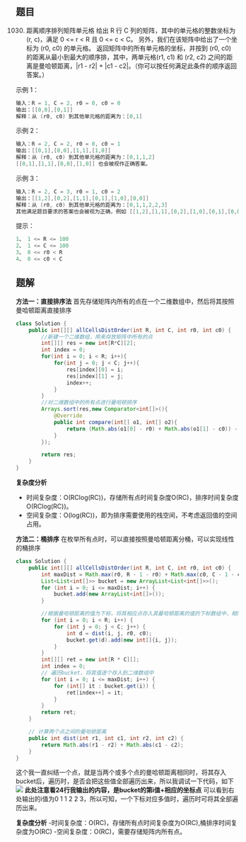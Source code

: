 ﻿## 题目
1030. 距离顺序排列矩阵单元格
给出 R 行 C 列的矩阵，其中的单元格的整数坐标为 (r, c)，满足 0 <= r < R 且 0 <= c < C。
另外，我们在该矩阵中给出了一个坐标为 (r0, c0) 的单元格。
返回矩阵中的所有单元格的坐标，并按到 (r0, c0) 的距离从最小到最大的顺序排，其中，两单元格(r1, c1) 和 (r2, c2) 之间的距离是曼哈顿距离，|r1 - r2| + |c1 - c2|。（你可以按任何满足此条件的顺序返回答案。）

 

示例 1：

```java
输入：R = 1, C = 2, r0 = 0, c0 = 0
输出：[[0,0],[0,1]]
解释：从 (r0, c0) 到其他单元格的距离为：[0,1]
```

示例 2：

```java
输入：R = 2, C = 2, r0 = 0, c0 = 1
输出：[[0,1],[0,0],[1,1],[1,0]]
解释：从 (r0, c0) 到其他单元格的距离为：[0,1,1,2]
[[0,1],[1,1],[0,0],[1,0]] 也会被视作正确答案。
```

示例 3：

```java
输入：R = 2, C = 3, r0 = 1, c0 = 2
输出：[[1,2],[0,2],[1,1],[0,1],[1,0],[0,0]]
解释：从 (r0, c0) 到其他单元格的距离为：[0,1,1,2,2,3]
其他满足题目要求的答案也会被视为正确，例如 [[1,2],[1,1],[0,2],[1,0],[0,1],[0,0]]。
```

 

提示：

```java
1、 1 <= R <= 100
2、 1 <= C <= 100
3、 0 <= r0 < R
4、 0 <= c0 < C
```

## 题解
**方法一：直接排序法**
首先存储矩阵内所有的点在一个二维数组中，然后将其按照曼哈顿距离直接排序

```java
class Solution {
    public int[][] allCellsDistOrder(int R, int C, int r0, int c0) {
        //新建一个二维数组，用来存放矩阵中所有的点
        int[][] res = new int[R*C][2];
        int index = 0;
        for(int i = 0; i < R; i++){
            for(int j = 0; j < C; j++){
                res[index][0] = i;
                res[index][1] = j;
                index++;
            }
        }
        //对二维数组中的所有点进行曼哈顿排序
        Arrays.sort(res,new Comparator<int[]>(){
            @Override
            public int compare(int[] o1, int[] o2){
                return (Math.abs(o1[0] - r0) + Math.abs(o1[1] - c0)) - (Math.abs(o2[0] - r0) + Math.abs(o2[1] - c0));
            }
        });

        return res;
    }
}
```

**复杂度分析**

 - 时间复杂度：O(RClog(RC))，存储所有点时间复杂度O(RC)，排序时间复杂度O(RClog(RC))。
 - 空间复杂度：O(log(RC))，即为排序需要使用的栈空间，不考虑返回值的空间占用。

**方法二：桶排序**
在枚举所有点时，可以直接按照曼哈顿距离分桶，可以实现线性的桶排序


```java
class Solution {
    public int[][] allCellsDistOrder(int R, int C, int r0, int c0) {
        int maxDist = Math.max(r0, R - 1 - r0) + Math.max(c0, C - 1 - c0);
        List<List<int[]>> bucket = new ArrayList<List<int[]>>();
        for (int i = 0; i <= maxDist; i++) {
            bucket.add(new ArrayList<int[]>());
        }

        //根据曼哈顿距离的值为下标，将其相应点存入其曼哈顿距离的值的下标数组中，相同下标情况下，存入多个值
        for (int i = 0; i < R; i++) {
            for (int j = 0; j < C; j++) {
                int d = dist(i, j, r0, c0);
                bucket.get(d).add(new int[]{i, j});
            }
        }
        int[][] ret = new int[R * C][];
        int index = 0;
        // 遍历bucket，将其值逐个存入到二维数组中
        for (int i = 0; i <= maxDist; i++) {
            for (int[] it : bucket.get(i)) {
                ret[index++] = it;
            }
        }
        return ret;
    }

    // 计算两个点之间的曼哈顿距离
    public int dist(int r1, int c1, int r2, int c2) {
        return Math.abs(r1 - r2) + Math.abs(c1 - c2);
    }
}
```


这个我一直纠结一个点，就是当两个或多个点的曼哈顿距离相同时，将其存入bucket后，遍历时，是否会把这些值全部遍历出来，所以我调试一下代码，如下
![](https://img-blog.csdnimg.cn/20201117192640628.png?x-oss-process=image/watermark,type_ZmFuZ3poZW5naGVpdGk,shadow_10,text_aHR0cHM6Ly9ibG9nLmNzZG4ubmV0L3FxXzQzNzI5Mjc3,size_16,color_FFFFFF,t_70#pic_center)
**此处注意看24行我输出的内容，是bucket的第i值+相应的坐标点**
可以看到右处输出的i值为0 1 1 2 2 3，所以可知，一个下标对应多值时，遍历时可将其全部遍历出来。

**复杂度分析**
	-时间复杂度：O(RC)，存储所有点时间复杂度为O(RC),桶排序时间复杂度为O(RC)
	-空间复杂度：O(RC)，需要存储矩阵内所有点。


